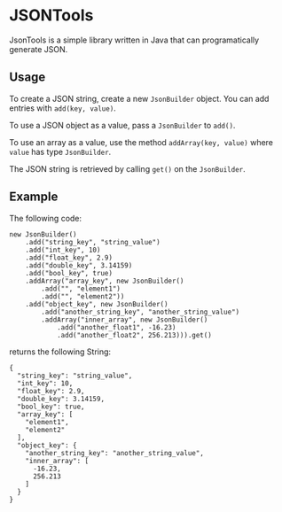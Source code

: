 # JSONTools
JsonTools is a simple library written in Java that can programatically generate JSON.

## Usage
To create a JSON string, create a new `JsonBuilder` object. You can add entries with `add(key, value)`.

To use a JSON object as a value, pass a `JsonBuilder` to `add()`.

To use an array as a value, use the method `addArray(key, value)` where `value` has type `JsonBuilder`.

The JSON string is retrieved by calling `get()` on the `JsonBuilder`.

## Example
The following code:
```
new JsonBuilder()
    .add("string_key", "string_value")
    .add("int_key", 10)
    .add("float_key", 2.9)
    .add("double_key", 3.14159)
    .add("bool_key", true)
    .addArray("array_key", new JsonBuilder()
        .add("", "element1")
        .add("", "element2"))
    .add("object_key", new JsonBuilder()
        .add("another_string_key", "another_string_value")
        .addArray("inner_array", new JsonBuilder()
            .add("another_float1", -16.23)
            .add("another_float2", 256.213))).get()
```
returns the following String:
```
{
  "string_key": "string_value",
  "int_key": 10,
  "float_key": 2.9,
  "double_key": 3.14159,
  "bool_key": true,
  "array_key": [
    "element1",
    "element2"
  ],
  "object_key": {
    "another_string_key": "another_string_value",
    "inner_array": [
      -16.23,
      256.213
    ]
  }
}
```

